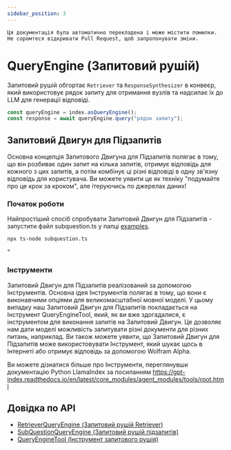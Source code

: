 ```yaml
---
sidebar_position: 3
---
```


`Ця документація була автоматично перекладена і може містити помилки. Не соромтеся відкривати Pull Request, щоб запропонувати зміни.`

# QueryEngine (Запитовий рушій)

Запитовий рушій обгортає `Retriever` та `ResponseSynthesizer` в конвеєр, який використовує рядок запиту для отримання вузлів та надсилає їх до LLM для генерації відповіді.

```typescript
const queryEngine = index.asQueryEngine();
const response = await queryEngine.query("рядок запиту");
```

## Запитовий Двигун для Підзапитів

Основна концепція Запитового Двигуна для Підзапитів полягає в тому, що він розбиває один запит на кілька запитів, отримує відповідь для кожного з цих запитів, а потім комбінує ці різні відповіді в одну зв'язну відповідь для користувача. Ви можете уявити це як техніку "подумайте про це крок за кроком", але ітеруючись по джерелах даних!

### Початок роботи

Найпростіший спосіб спробувати Запитовий Двигун для Підзапитів - запустити файл subquestion.ts у папці [examples](https://github.com/run-llama/LlamaIndexTS/blob/main/examples/subquestion.ts).

```bash
npx ts-node subquestion.ts
```

"

### Інструменти

Запитовий Двигун для Підзапитів реалізований за допомогою Інструментів. Основна ідея Інструментів полягає в тому, що вони є виконавчими опціями для великомасштабної мовної моделі. У цьому випадку наш Запитовий Двигун для Підзапитів покладається на Інструмент QueryEngineTool, який, як ви вже здогадалися, є інструментом для виконання запитів на Запитовий Двигун. Це дозволяє нам дати моделі можливість запитувати різні документи для різних питань, наприклад. Ви також можете уявити, що Запитовий Двигун для Підзапитів може використовувати Інструмент, який шукає щось в Інтернеті або отримує відповідь за допомогою Wolfram Alpha.

Ви можете дізнатися більше про Інструменти, переглянувши документацію Python LlamaIndex за посиланням https://gpt-index.readthedocs.io/en/latest/core_modules/agent_modules/tools/root.html

## Довідка по API

- [RetrieverQueryEngine (Запитовий рушій Retriever)](../../api/classes/RetrieverQueryEngine.md)
- [SubQuestionQueryEngine (Запитовий рушій підзапитів)](../../api/classes/SubQuestionQueryEngine.md)
- [QueryEngineTool (Інструмент запитового рушія)](../../api/interfaces/QueryEngineTool.md)
